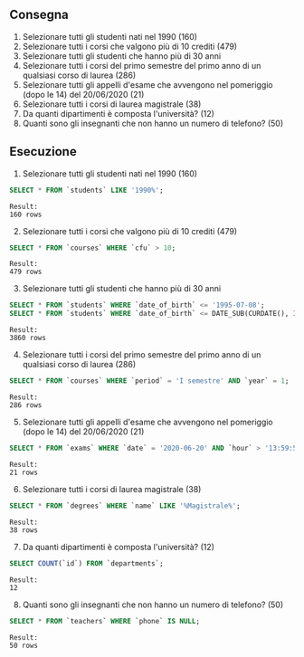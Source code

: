 ## Consegna

1. Selezionare tutti gli studenti nati nel 1990 (160)
2. Selezionare tutti i corsi che valgono più di 10 crediti (479)
3. Selezionare tutti gli studenti che hanno più di 30 anni
4. Selezionare tutti i corsi del primo semestre del primo anno di un qualsiasi corso di laurea (286)
5. Selezionare tutti gli appelli d'esame che avvengono nel pomeriggio (dopo le 14) del 20/06/2020 (21)
6. Selezionare tutti i corsi di laurea magistrale (38)
7. Da quanti dipartimenti è composta l'università? (12)
8. Quanti sono gli insegnanti che non hanno un numero di telefono? (50)

## Esecuzione

1. Selezionare tutti gli studenti nati nel 1990 (160)

```sql
SELECT * FROM `students` LIKE '1990%';
```
    Result:
    160 rows

2. Selezionare tutti i corsi che valgono più di 10 crediti (479)

```sql
SELECT * FROM `courses` WHERE `cfu` > 10;
```
    Result:
    479 rows

3. Selezionare tutti gli studenti che hanno più di 30 anni

```sql
SELECT * FROM `students` WHERE `date_of_birth` <= '1995-07-08';
SELECT * FROM `students` WHERE `date_of_birth` <= DATE_SUB(CURDATE(), INTERVAL 30 YEAR) LIMIT 0, 10000;
```
    Result:
    3860 rows

4. Selezionare tutti i corsi del primo semestre del primo anno di un qualsiasi corso di laurea (286)

```sql
SELECT * FROM `courses` WHERE `period` = 'I semestre' AND `year` = 1;
```
    Result:
    286 rows

5. Selezionare tutti gli appelli d'esame che avvengono nel pomeriggio (dopo le 14) del 20/06/2020 (21)

```sql
SELECT * FROM `exams` WHERE `date` = '2020-06-20' AND `hour` > '13:59:59';
```
    Result:
    21 rows

6. Selezionare tutti i corsi di laurea magistrale (38)

```sql
SELECT * FROM `degrees` WHERE `name` LIKE '%Magistrale%';
```
    Result:
    38 rows

7. Da quanti dipartimenti è composta l'università? (12)

```sql
SELECT COUNT(`id`) FROM `departments`;
```
    Result:
    12

8. Quanti sono gli insegnanti che non hanno un numero di telefono? (50)

```sql
SELECT * FROM `teachers` WHERE `phone` IS NULL;
```
    Result:
    50 rows
